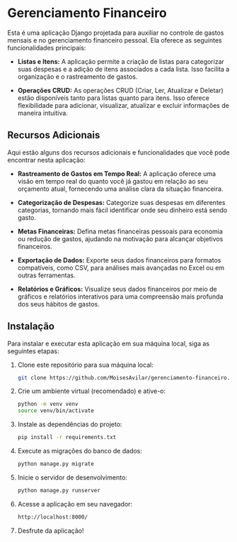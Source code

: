 # Gerenciamento Financeiro

Esta é uma aplicação Django projetada para auxiliar no controle de gastos mensais e no gerenciamento financeiro pessoal. Ela oferece as seguintes funcionalidades principais:

- **Listas e Itens:** A aplicação permite a criação de listas para categorizar suas despesas e a adição de itens associados a cada lista. Isso facilita a organização e o rastreamento de gastos.

- **Operações CRUD:** As operações CRUD (Criar, Ler, Atualizar e Deletar) estão disponíveis tanto para listas quanto para itens. Isso oferece flexibilidade para adicionar, visualizar, atualizar e excluir informações de maneira intuitiva.

## Recursos Adicionais

Aqui estão alguns dos recursos adicionais e funcionalidades que você pode encontrar nesta aplicação:

- **Rastreamento de Gastos em Tempo Real:** A aplicação oferece uma visão em tempo real do quanto você já gastou em relação ao seu orçamento atual, fornecendo uma análise clara da situação financeira.

- **Categorização de Despesas:** Categorize suas despesas em diferentes categorias, tornando mais fácil identificar onde seu dinheiro está sendo gasto.

- **Metas Financeiras:** Defina metas financeiras pessoais para economia ou redução de gastos, ajudando na motivação para alcançar objetivos financeiros.

- **Exportação de Dados:** Exporte seus dados financeiros para formatos compatíveis, como CSV, para análises mais avançadas no Excel ou em outras ferramentas.

- **Relatórios e Gráficos:** Visualize seus dados financeiros por meio de gráficos e relatórios interativos para uma compreensão mais profunda dos seus hábitos de gastos.

## Instalação

Para instalar e executar esta aplicação em sua máquina local, siga as seguintes etapas:

1. Clone este repositório para sua máquina local:

   ```bash
   git clone https://github.com/MoisesAvilar/gerenciamento-financeiro.git

2. Crie um ambiente virtual (recomendado) e ative-o:

    ```bash
    python -m venv venv
    source venv/bin/activate

3. Instale as dependências do projeto:

    ```bash
    pip install -r requirements.txt

4. Execute as migrações do banco de dados:

    ```bash
    python manage.py migrate

5. Inicie o servidor de desenvolvimento:

    ```bash
    python manage.py runserver

6. Acesse a aplicação em seu navegador:
    
    ```bash
    http://localhost:8000/

7. Desfrute da aplicação!
